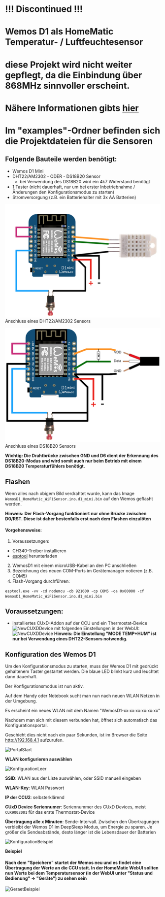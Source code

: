 # !!! Discontinued !!! 
# Wemos D1 als HomeMatic Temperatur- / Luftfeuchtesensor  
# diese Projekt wird nicht weiter gepflegt, da die Einbindung über 868MHz sinnvoller erscheint.
# Nähere Informationen gibts [hier](https://github.com/jp112sdl/Beispiel_AskSinPP)
# Im "examples"-Ordner befinden sich die Projektdateien für die Sensoren

## Folgende Bauteile werden benötigt:
- Wemos D1 Mini
- DHT22/AM2302  - ODER - DS18B20 Sensor
  - bei Verwendung des DS18B20 wird ein 4k7 Widerstand benötigt
- 1 Taster (nicht dauerhaft, nur um bei erster Inbetriebnahme / Änderungen den Konfigurationsmodus zu starten)
- Stromversorgung (z.B. ein Batteriehalter mit 3x AA Batterien)

![Anschlussplan](Images/Anschlussplan_DHT22.png)
Anschluss eines DHT22/AM2302 Sensors

![Anschlussplan](Images/Anschlussplan_DS18B20.png)
Anschluss eines DS18B20 Sensors

**Wichtig: Die Drahtbrücke zwischen GND und D6 dient der Erkennung des DS18B20-Modus und wird somit auch nur beim Betrieb mit einem DS18B20 Temperaturfühlers benötigt.**

## Flashen
Wenn alles nach obigem Bild verdrahtet wurde, kann das Image ```WemosD1_HomeMatic_WiFiSensor.ino.d1_mini.bin``` auf den Wemos geflasht werden.

**Hinweis: Der Flash-Vorgang funktioniert nur ohne Brücke zwischen D0/RST. Diese ist daher bestenfalls erst nach dem Flashen einzulöten** 

#### Vorgehensweise:
1. Voraussetzungen:
  - CH340-Treiber installieren
  - [esptool](https://github.com/igrr/esptool-ck/releases) herunterladen
2. WemosD1 mit einem microUSB-Kabel an den PC anschließen
3. Bezeichnung des neuen COM-Ports im Gerätemanager notieren (z.B. COM5)
4. Flash-Vorgang durchführen: 

  ```esptool.exe -vv -cd nodemcu -cb 921600 -cp COM5 -ca 0x00000 -cf WemosD1_HomeMatic_WiFiSensor.ino.d1_mini.bin```

## Voraussetzungen: 
- installiertes CUxD-Addon auf der CCU und ein Thermostat-Device 
![NewCUXDDevice](Images/CUxD_Device_erzeugen.png)
mit folgenden Einstellungen in der WebUI:
![NewCUXDDevice](Images/CCU_Geraeteeinstellung.png)
**Hinweis: Die Einstellung "MODE TEMP+HUM" ist nur bei Verwendung eines DHT22-Sensors notwendig.**

## Konfiguration des Wemos D1
Um den Konfigurationsmodus zu starten, muss der Wemos D1 mit gedrückt gehaltenem Taster gestartet werden.
Die blaue LED blinkt kurz und leuchtet dann dauerhaft. 

Der Konfigurationsmodus ist nun aktiv.

Auf dem Handy oder Notebook sucht man nun nach neuen WLAN Netzen in der Umgebung. 

Es erscheint ein neues WLAN mit dem Namen "WemosD1-xx:xx:xx:xx:xx:xx"

Nachdem man sich mit diesem verbunden hat, öffnet sich automatisch das Konfigurationsportal.

Geschieht dies nicht nach ein paar Sekunden, ist im Browser die Seite http://192.168.4.1 aufzurufen.

![PortalStart](Images/Konfiguration_Startseite.png)

**WLAN konfigurieren auswählen**

![KonfigurationLeer](Images/Konfiguration_Leer.png)

**SSID**: WLAN aus der Liste auswählen, oder SSID manuell eingeben

**WLAN-Key**: WLAN Passwort

**IP der CCU2**: selbsterklärend

**CUxD Device Seriennumer**: Seriennummer des CUxD Devices, meist ```CUX9002001``` für das erste Thermostat-Device

**Übertragung alle x Minuten**: Sende-Intervall. Zwischen den Übertragungen verbleibt der Wemos D1 im DeepSleep Modus, um Energie zu sparen. Je größer die Sendeabstände, desto länger ist die Lebensdauer der Batterien

![KonfigurationBeispiel](Images/Konfiguration_Beispiel.png)

**Beispiel**

#### Nach dem "Speichern" startet der Wemos neu und es findet eine Übertragung der Werte an die CCU statt. In der HomeMatic WebUI sollten nun Werte bei dem Temperatursensor (in der WebUI unter "Status und Bedienung" -> "Geräte") zu sehen sein
![GeraetBeispiel](Images/Geraet_WebUI_Beispiel.png)



